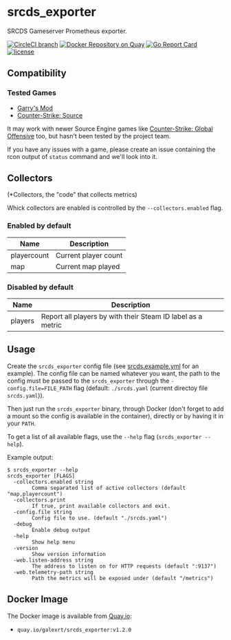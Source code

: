 # srcds_exporter
SRCDS Gameserver Prometheus exporter.

[![CircleCI branch](https://img.shields.io/circleci/project/github/RedSparr0w/node-csgo-parser/master.svg)]() [![Docker Repository on Quay](https://quay.io/repository/galexrt/srcds_exporter/status "Docker Repository on Quay")](https://quay.io/repository/galexrt/srcds_exporter) [![Go Report Card](https://goreportcard.com/badge/github.com/galexrt/srcds_exporter)](https://goreportcard.com/report/github.com/galexrt/srcds_exporter) [![license](https://img.shields.io/github/license/mashape/apistatus.svg)]()

## Compatibility

### Tested Games

* [Garry's Mod](https://store.steampowered.com/app/4000/Garrys_Mod/)
* [Counter-Strike: Source](https://store.steampowered.com/app/240/CounterStrike_Source/)

It may work with newer Source Engine games like [Counter-Strike: Global Offensive](http://store.steampowered.com/app/730/CounterStrike_Global_Offensive/) too, but hasn't been tested by the project team.

If you have any issues with a game, please create an issue containing the rcon output of `status` command and we'll look into it.

## Collectors

(*Collectors, the "code" that collects metrics)

Whick collectors are enabled is controlled by the `--collectors.enabled` flag.

### Enabled by default

| Name        | Description          |
| ----------- | -------------------- |
| playercount | Current player count |
| map         | Current map played   |

### Disabled by default

| Name    | Description                                                 |
| ------- | ----------------------------------------------------------- |
| players | Report all players by with their Steam ID label as a metric |

## Usage

Create the `srcds_exporter` config file (see [srcds.example.yml](srcds.example.yml) for an example). The config file can be named whatever you want, the path to the config must be passed to the `srcds_exporter` through the `-config.file=FILE_PATH` flag (default: `./srcds.yaml` (current directoy file `srcds.yaml`)).

Then just run the `srcds_exporter` binary, through Docker (don't forget to add a mount so the config is available in the container), directly or by having it in your `PATH`.

To get a list of all available flags, use the `--help` flag (`srcds_exporter --help`).

Example output:

```shell
$ srcds_exporter --help
srcds_exporter [FLAGS]
  -collectors.enabled string
    	Comma separated list of active collectors (default "map,playercount")
  -collectors.print
    	If true, print available collectors and exit.
  -config.file string
    	Config file to use. (default "./srcds.yaml")
  -debug
    	Enable debug output
  -help
    	Show help menu
  -version
    	Show version information
  -web.listen-address string
    	The address to listen on for HTTP requests (default ":9137")
  -web.telemetry-path string
    	Path the metrics will be exposed under (default "/metrics")
```

## Docker Image

The Docker image is available from [Quay.io](https://quay.io):

* `quay.io/galexrt/srcds_exporter:v1.2.0`
